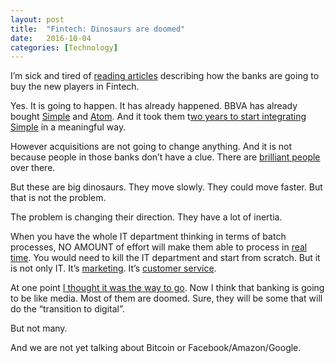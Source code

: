 ```yaml
---
layout:	post
title:	"Fintech: Dinosaurs are doomed"
date:	2016-10-04
categories: [Technology]
---
```


  I’m sick and tired of [reading articles](http://www.forbes.com/sites/chrismyers/2016/10/03/fintechs-third-wave-is-coming-and-it-will-change-everything/#7a0bc9a01fff) describing how the banks are going to buy the new players in Fintech.

Yes. It is going to happen. It has already happened. BBVA has already bought [Simple](http://dealbook.nytimes.com/2014/02/20/bbva-buys-banking-start-up-simple-for-117-million/) and [Atom](http://uk.businessinsider.com/bbva-atom-bank-valuation-2016-4). And it took them t[wo years to start integrating Simple](https://twitter.com/gonfva/status/702451135223824384) in a meaningful way.

However acquisitions are not going to change anything. And it is not because people in those banks don’t have a clue. There are [brilliant people](https://twitter.com/mariajosejorda) over there.

But these are big dinosaurs. They move slowly. They could move faster. But that is not the problem.

The problem is changing their direction. They have a lot of inertia.

When you have the whole IT department thinking in terms of batch processes, NO AMOUNT of effort will make them able to process in [real time](https://monzo.com/blog/2016/09/19/building-a-modern-bank-backend/). You would need to kill the IT department and start from scratch. But it is not only IT. It’s [marketing](https://monzo.com/blog/2016/09/23/monzo-on-campus/). It’s [customer service](https://community.monzo.com/).

At one point [I thought it was the way to go](https://medium.com/@gonfva/banks-and-users-a62b495a533f#.6yuts6j3t). Now I think that banking is going to be like media. Most of them are doomed. Sure, they will be some that will do the “transition to digital”.

But not many.

And we are not yet talking about Bitcoin or Facebook/Amazon/Google.

